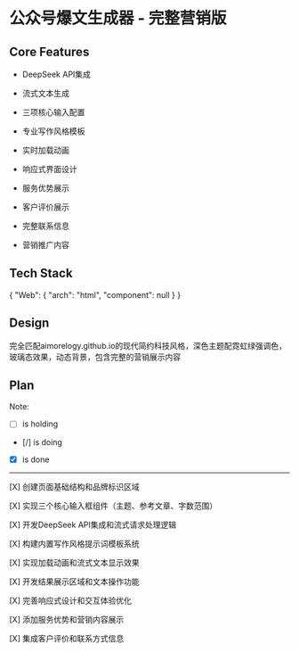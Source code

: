 # 公众号爆文生成器 - 完整营销版

## Core Features

- DeepSeek API集成

- 流式文本生成

- 三项核心输入配置

- 专业写作风格模板

- 实时加载动画

- 响应式界面设计

- 服务优势展示

- 客户评价展示

- 完整联系信息

- 营销推广内容

## Tech Stack

{
  "Web": {
    "arch": "html",
    "component": null
  }
}

## Design

完全匹配aimorelogy.github.io的现代简约科技风格，深色主题配霓虹绿强调色，玻璃态效果，动态背景，包含完整的营销展示内容

## Plan

Note: 

- [ ] is holding
- [/] is doing
- [X] is done

---

[X] 创建页面基础结构和品牌标识区域

[X] 实现三个核心输入框组件（主题、参考文章、字数范围）

[X] 开发DeepSeek API集成和流式请求处理逻辑

[X] 构建内置写作风格提示词模板系统

[X] 实现加载动画和流式文本显示效果

[X] 开发结果展示区域和文本操作功能

[X] 完善响应式设计和交互体验优化

[X] 添加服务优势和营销内容展示

[X] 集成客户评价和联系方式信息
